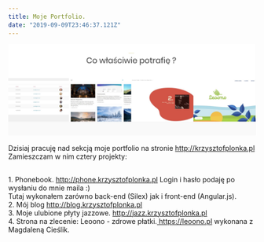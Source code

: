 ```yaml
---
title: Moje Portfolio.
date: "2019-09-09T23:46:37.121Z"
---
```


![1](./portfolio.jpg)
<p class="justify">
Dzisiaj pracuję nad sekcją moje portfolio na stronie <a href="http://krzysztofplonka.pl">http://krzysztofplonka.pl</a> Zamieszczam w nim cztery projekty:</p>
<p style='margin-top: 30px;'>
1. Phonebook. <a href="http://phone.krzysztofplonka.pl">http://phone.krzysztofplonka.pl</a> Login i hasło podaję po wysłaniu do mnie maila :)<br />
Tutaj wykonałem zarówno back-end (Silex) jak i front-end (Angular.js).<br />
2. Mój blog <a href="http://blog.krzysztofplonka.pl">http://blog.krzysztofplonka.pl</a><br />
3. Moje ulubione płyty jazzowe. <a href="http://jazz.krzysztofplonka.pl">http://jazz.krzysztofplonka.pl</a><br />
4. Strona na zlecenie: Leoono - zdrowe płatki.<a href="https://leoono.pl"> https://leoono.pl</a> wykonana z Magdaleną Cieślik.
</p>
